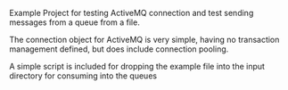 Example Project for testing ActiveMQ connection and test sending messages from a queue from a file.

The connection object for ActiveMQ is very simple, having no transaction management defined, but does include connection pooling.

A simple script is included for dropping the example file into the input directory for consuming into the queues
